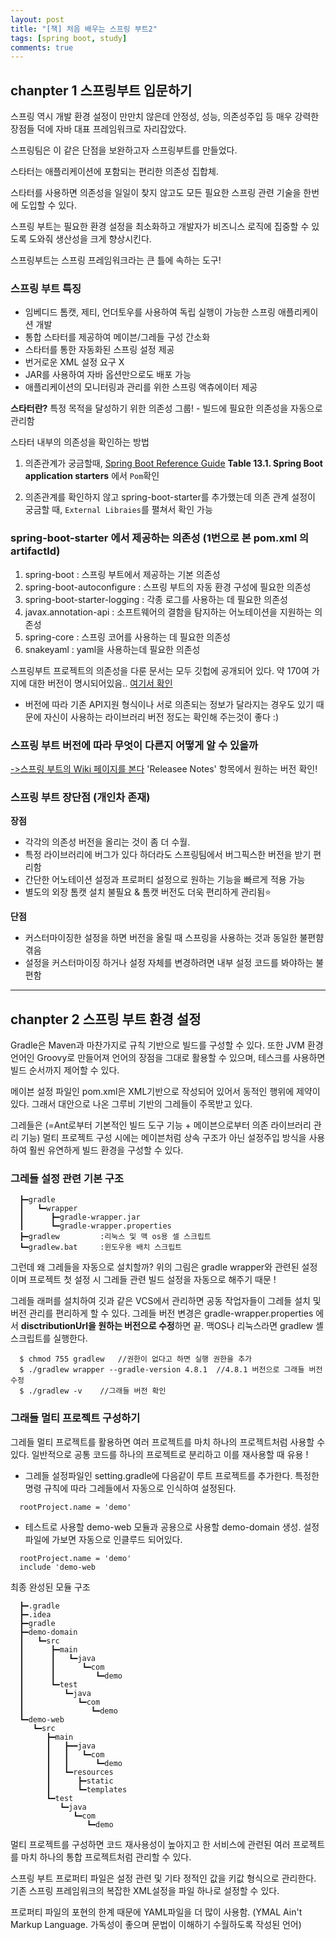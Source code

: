```yaml
---
layout: post
title: "[책] 처음 배우는 스프링 부트2"
tags: [spring boot, study]
comments: true
---
```


## chanpter 1 스프링부트 입문하기

스프링 역시 개발 환경 설정이 만만치 않은데 안정성, 성능, 의존성주입 등 매우 강력한 장점들 덕에 자바 대표 프레임워크로 자리잡았다.

스프링팀은 이 같은 단점을 보완하고자 스프링부트를 만들었다. 

스타터는 애플리케이션에 포함되는 편리한 의존성 집합체.

스타터를 사용하면 의존성을 일일이 찾지 않고도 모든 필요한 스프링 관련 기술을 한번에 도입할 수 있다.

스프링 부트는 필요한 환경 설정을 최소화하고 개발자가 비즈니스 로직에 집중할 수 있도록 도와줘 생산성을 크게 향상시킨다.

스프링부트는 스프링 프레임워크라는 큰 틀에 속하는 도구!

### 스프링 부트 특징
* 임베디드 톰캣, 제티, 언더토우를 사용하여 독립 실행이 가능한 스프링 애플리케이션 개발
* 통합 스타터를 제공하여 메이븐/그레들 구성 간소화
* 스타터를 통한 자동화된 스프링 설정 제공
* 번거로운 XML 설정 요구 X
* JAR를 사용하여 자바 옵션만으로도 배포 가능
* 애플리케이션의 모니터링과 관리를 위한 스프링 액츄에이터 제공

**스타터란?** 특정 목적을 달성하기 위한 의존성 그룹! - 빌드에 필요한 의존성을 자동으로 관리함

스타터 내부의 의존성을 확인하는 방법
1. 의존관계가 궁금할때, [Spring Boot Reference Guide](https://docs.spring.io/spring-boot/docs/current/reference/htmlsingle/#using-boot-starter) **Table 13.1. Spring Boot application starters** 에서 `Pom`확인 

2. 의존관계를 확인하지 않고 spring-boot-starter를 추가했는데 의존 관계 설정이 궁금할 때, `External Libraies`를 펼쳐서 확인 가능

### spring-boot-starter 에서 제공하는 의존성 (1번으로 본 pom.xml 의 artifactId)
1. spring-boot : 스프링 부트에서 제공하는 기본 의존성
2. spring-boot-autoconfigure : 스프링 부트의 자동 환경 구성에 필요한 의존성
3. spring-boot-starter-logging : 각종 로그를 사용하는 데 필요한 의존성
4. javax.annotation-api : 소프트웨어의 결함을 탐지하는 어노테이션을 지원하는 의존성
5. spring-core : 스프링 코어를 사용하는 데 필요한 의존성
6. snakeyaml : yaml을 사용하는데 필요한 의존성


스프링부트 프로젝트의 의존성을 다룬 문서는 모두 깃헙에 공개되어 있다. 약 170여 가지에 대한 버전이 명시되어있음.. [여기서 확인](https://github.com/spring-projects/spring-boot/blob/master/spring-boot-project/spring-boot-dependencies/pom.xml)

* 버전에 따라 기존 API지원 형식이나 서로 의존되는 정보가 달라지는 경우도 있기 때문에 자신이 사용하는 라이브러리 버전 정도는 확인해 주는것이 좋다 :)

### 스프링 부트 버전에 따라 무엇이 다른지 어떻게 알 수 있을까
[->스프링 부트의 Wiki 페이지를 본다](https://github.com/spring-projects/spring-boot/wiki) 'Releasee Notes' 항목에서 원하는 버전 확인!


### 스프링 부트 장단점 (개인차 존재)

**장점**
* 각각의 의존성 버전을 올리는 것이 좀 더 수월.
* 특정 라이브러리에 버그가 있다 하더라도 스프링팀에서 버그픽스한 버전을 받기 편리함
* 간단한 어노테이션 설정과 프로퍼티 설정으로 원하는 기능을 빠르게 적용 가능
* 별도의 외장 톰캣 설치 불필요 & 톰캣 버전도 더욱 편리하게 관리됨⭐️

**단점**
* 커스터마이징한 설정을 하면 버전을 올릴 때 스프링을 사용하는 것과 동일한 불편햠 겪음
* 설정을 커스터마이징 하거나 설정 자체를 변경하려면 내부 설정 코드를 봐야하는 불편함

---

## chanpter 2 스프링 부트 환경 설정

Gradle은 Maven과 마찬가지로 규칙 기반으로 빌드를 구성할 수 있다. 또한 JVM 환경 언어인 Groovy로 만들어져 언어의 장점을 그대로 활용할 수 있으며, 테스크를 사용하면 빌드 순서까지 제어할 수 있다.

메이븐 설정 파일인 pom.xml은 XML기반으로 작성되어 있어서 동적인 행위에 제약이 있다. 그래서 대안으로 나온 그루비 기반의 그레들이 주목받고 있다.

그레들은 (=Ant로부터 기본적인 빌드 도구 기능 + 메이븐으로부터 의존 라이브러리 관리 기능) 멀티 프로젝트 구성 시에는 메이븐처럼 상속 구조가 아닌 설정주입 방식을 사용하여 훨씬 유연하게 빌드 환경을 구성할 수 있다.


### 그레들 설정 관련 기본 구조
```
  ┣━gradle
  ┃   ┗━wrapper
  ┃      ┣━gradle-wrapper.jar
  ┃      ┗━gradle-wrapper.properties
  ┣━gradlew         :리눅스 및 맥 os용 셀 스크립트
  ┗━gradlew.bat     :윈도우용 배치 스크립트

```
그런데 왜 그레들을 자동으로 설치할까? 위의 그림은 gradle wrapper와 관련된 설정이며 프로젝트 첫 설정 시 그레들 관련 빌드 설정을 자동으로 해주기 때문 !

그레들 래퍼를 설치하여 깃과 같은 VCS에서 관리하면 공동 작업자들이 그레들 설치 및 버전 관리를 편리하게 할 수 있다. 그레들 버전 변경은 gradle-wrapper.properties 에서 **disctributionUrl을 원하는 버전으로 수정**하면 끝. 맥OS나 리눅스라면 gradlew 셸 스크립트를 실행한다.
```
  $ chmod 755 gradlew   //권한이 없다고 하면 실행 권한을 추가
  $ ./gradlew wrapper --gradle-version 4.8.1  //4.8.1 버전으로 그래들 버전 수정
  $ ./gradlew -v    //그래들 버전 확인
```


### 그래들 멀티 프로젝트 구성하기

그레들 멀티 프로젝트를 활용하면 여러 프로젝트를 마치 하나의 프로젝트처럼 사용할 수 있다.
일반적으로 공통 코드를 하나의 프로젝트로 분리하고 이를 재사용할 때 유용 !

* 그레들 설정파일인 setting.gradle에 다음같이 루트 프로젝트를 추가한다. 특정한 명령 규칙에 따라 그레들에서 자동으로 인식하여 설정된다.
```
  rootProject.name = 'demo'
```
* 테스트로 사용할 demo-web 모듈과 공용으로 사용할 demo-domain 생성. 설정파일에 가보면 자동으로 인클루드 되어있다.
```
  rootProject.name = 'demo'
  include 'demo-web
```

최종 완성된 모듈 구조
```
  ┣━.gradle
  ┣━.idea
  ┣━gradle
  ┣━demo-domain
  ┃   ┗━src
  ┃      ┣━main
  ┃      ┃   ┗━java
  ┃      ┃      ┗━com
  ┃      ┃         ┗━demo
  ┃      ┗━test
  ┃         ┗━java
  ┃            ┗━com
  ┃               ┗━demo
  ┗━demo-web
     ┗━src
        ┣━main
        ┃   ┣━━java
        ┃   ┃   ┗━com
        ┃   ┃      ┗━demo
        ┃   ┗━resources
        ┃      ┣━static
        ┃      ┗━templates
        ┗━test
           ┗━java
              ┗━com
                 ┗━demo
```

멀티 프로젝트를 구성하면 코드 재사용성이 높아지고 한 서비스에 관련된 여러 프로젝트를 마치 하나의 통합 프로젝트처럼 관리할 수 있다.

스프링 부트 프로퍼티 파일은 설정 관련 및 기타 정적인 값을 키값 형식으로 관리한다. 기존 스프링 프레임워크의 복잡한 XML설정을 파일 하나로 설정할 수 있다.

프로퍼티 파일의 포현의 한계 때문에 YAML파일을 더 많이 사용함. (YMAL Ain't Markup Language. 가독성이 좋으며 문법이 이해하기 수월하도록 작성된 언어)


